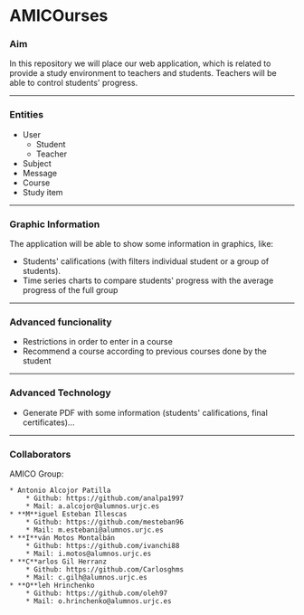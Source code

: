 # AMICOurses

### Aim

In this repository we will place our web application, which is related to provide a study environment to teachers and students. Teachers will be able to control students' progress.

---

### Entities

* User
    * Student
    * Teacher
* Subject
* Message
* Course
* Study item

---

### Graphic Information

The application will be able to show some information in graphics, like:

* Students' califications (with filters individual student or a group of students).
* Time series charts to compare students' progress with the average progress of the full group

---

### Advanced funcionality

* Restrictions in order to enter in a course
* Recommend a course according to previous courses done by the student

---

### Advanced Technology

* Generate PDF with some information (students' califications, final certificates)...

---

### Collaborators

AMICO Group:

```
* Antonio Alcojor Patilla
    * Github: https://github.com/analpa1997
    * Mail: a.alcojor@alumnos.urjc.es
* **M**iguel Esteban Illescas
    * Github: https://github.com/mesteban96
    * Mail: m.estebani@alumnos.urjc.es
* **I**ván Motos Montalbán
    * Github: https://github.com/ivanchi88
    * Mail: i.motos@alumnos.urjc.es
* **C**arlos Gil Herranz
    * Github: https://github.com/Carlosghms
    * Mail: c.gilh@alumnos.urjc.es
* **O**leh Hrinchenko
    * Github: https://github.com/oleh97
    * Mail: o.hrinchenko@alumnos.urjc.es
```
  
